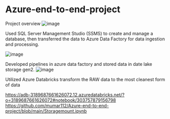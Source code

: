 # Azure-end-to-end-project
Project overview
![image](https://github.com/user-attachments/assets/fe7fceda-ba5f-4682-82c5-9884b222c70c)

Used SQL Server Management Studio (SSMS) to create and manage a database, then transferred the data to Azure Data Factory for data ingestion and processing.

![image](https://github.com/user-attachments/assets/c1cbc68e-fc0d-4ef4-a700-9528cd2c2e08)

Developed pipelines in azure data factory and stored data in date lake storage gen2.
![image](https://github.com/user-attachments/assets/d6d7ef4d-d4df-4913-b090-df3bec33353d)

Utilized Azure Databricks transform the RAW data to the most cleanest form of data 

https://adb-3189687661626072.12.azuredatabricks.net/?o=3189687661626072#notebook/303757879156798
https://github.com/mumar112/Azure-end-to-end-project/blob/main/Storagemount.ipynb


